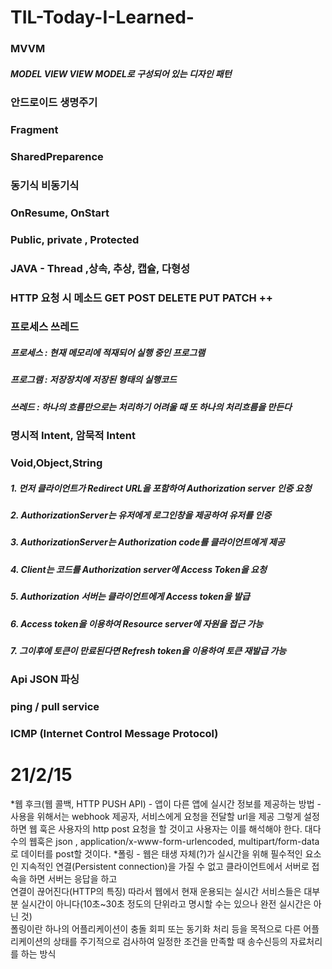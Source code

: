 # TIL-Today-I-Learned-

###  __MVVM__ 
#####  MODEL VIEW VIEW MODEL로 구성되어 있는 디자인 패턴  
###  안드로이드 생명주기
###  Fragment
###  SharedPreparence
###  동기식 비동기식
###  OnResume, OnStart
###  Public, private , Protected
###  JAVA - Thread ,상속, 추상, 캡슐, 다형성
###  HTTP 요청 시 메소드 GET POST DELETE PUT PATCH ++
###  프로세스 쓰레드 
##### 프로세스 : 현재 메모리에 적재되어 실행 중인 프로그램
##### 프로그램 : 저장장치에 저장된 형태의 실행코드
##### 쓰레드 : 하나의 흐름만으로는 처리하기 어려울 때 또 하나의 처리흐름을 만든다
### 명시적 Intent, 암묵적 Intent
### Void,Object,String
##### 1. 먼저 클라이언트가 Redirect URL을 포함하여 Authorization server 인증 요청
##### 2. AuthorizationServer는 유저에게 로그인창을 제공하여 유저를 인증
##### 3. AuthorizationServer는 Authorization code를 클라이언트에게 제공
##### 4. Client는 코드를 Authorization server에 Access Token을 요청
##### 5. Authorization 서버는 클라이언트에게 Access token을 발급
##### 6. Access token을 이용하여 Resource server에 자원을 접근 가능
##### 7. 그이후에 토큰이 만료된다면 Refresh token을 이용하여 토큰 재발급 가능
### Api JSON 파싱 
###  ping / pull service
###  ICMP (Internet Control Message Protocol)  
# 21/2/15
*웹 후크(웹 콜백, HTTP PUSH API) - 앱이 다른 앱에 실시간 정보를 제공하는 방법 - 사용을 위해서는 webhook 제공자, 서비스에게 요청을 전달할 url을 제공 그렇게 설정 하면
웹 훅은 사용자의 http post 요청을 할 것이고 사용자는 이를 해석해야 한다. 대다수의 웹훅은 json , application/x-www-form-urlencoded, multipart/form-data로 데이터를
post할 것이다.
*폴링 - 웹은 태생 자체(?)가 실시간을 위해 필수적인 요소인 지속적인 연결(Persistent connection)을 가질 수 없고 클라이언트에서 서버로 접속을 하면 서버는 응답을 하고  
연결이 끊어진다(HTTP의 특징)  따라서 웹에서 현재 운용되는 실시간 서비스들은 대부분 실시간이 아니다(10초~30초 정도의 단위라고 명시할 수는 있으나 완전 실시간은 아닌 것)  
폴링이란 하나의 어플리케이션이 충돌 회피 또는 동기화 처리 등을 목적으로 다른 어플리케이션의 상태를 주기적으로 검사하여 일정한 조건을 만족할 때 송수신등의 자료처리를 하는 방식 


